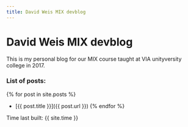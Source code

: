```yaml
---
title: David Weis MIX devblog
---
```


# David Weis MIX devblog

This is my personal blog for our MIX course taught at VIA unityversity college in 2017.

### List of posts:

{% for post in site.posts %}
- [{{ post.title }}]({{ post.url }})
{% endfor %}

Time last built: {{ site.time }}